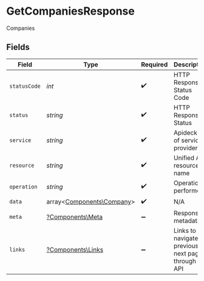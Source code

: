# GetCompaniesResponse

Companies


## Fields

| Field                                                           | Type                                                            | Required                                                        | Description                                                     | Example                                                         |
| --------------------------------------------------------------- | --------------------------------------------------------------- | --------------------------------------------------------------- | --------------------------------------------------------------- | --------------------------------------------------------------- |
| `statusCode`                                                    | *int*                                                           | :heavy_check_mark:                                              | HTTP Response Status Code                                       | 200                                                             |
| `status`                                                        | *string*                                                        | :heavy_check_mark:                                              | HTTP Response Status                                            | OK                                                              |
| `service`                                                       | *string*                                                        | :heavy_check_mark:                                              | Apideck ID of service provider                                  | zoho-crm                                                        |
| `resource`                                                      | *string*                                                        | :heavy_check_mark:                                              | Unified API resource name                                       | companies                                                       |
| `operation`                                                     | *string*                                                        | :heavy_check_mark:                                              | Operation performed                                             | all                                                             |
| `data`                                                          | array<[Components\Company](../../Models/Components/Company.md)> | :heavy_check_mark:                                              | N/A                                                             |                                                                 |
| `meta`                                                          | [?Components\Meta](../../Models/Components/Meta.md)             | :heavy_minus_sign:                                              | Response metadata                                               |                                                                 |
| `links`                                                         | [?Components\Links](../../Models/Components/Links.md)           | :heavy_minus_sign:                                              | Links to navigate to previous or next pages through the API     |                                                                 |